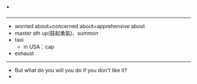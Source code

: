 # .

---

* worried about=concerned about=apprehensive about
* master sth up(鼓起勇氣)、summon
* taxi
  * in USA：cap
* exhaust

---

* But what do you will you do if you don't like it?
* 